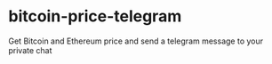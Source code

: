 # bitcoin-price-telegram
Get Bitcoin and Ethereum price and send a telegram message to your private chat
